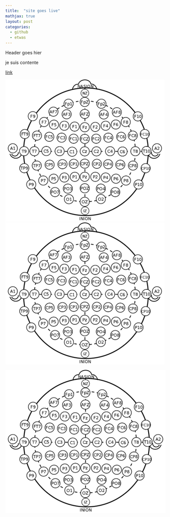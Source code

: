 ```yaml
---
title:  "site goes live"
mathjax: true
layout: post
categories:
  - github
  - etwas
---
```


Header goes hier

je suis contente

[link](http://instagram.com/jujudenomo)

<img src="/assets/EEG-MCN.svg.png" alt="drawing" width="500"/> <img src="/assets/EEG-MCN.svg.png" alt="drawing" width="500"/>

![title](/assets/EEG-MCN.svg.png)
